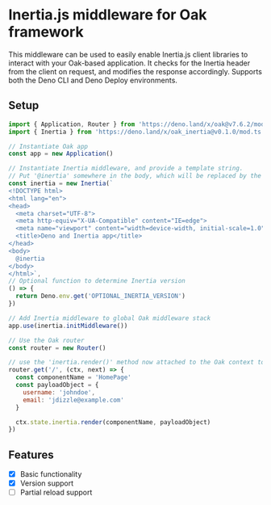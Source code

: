 # Inertia.js middleware for Oak framework

This middleware can be used to easily enable Inertia.js client libraries to interact with your Oak-based application. It checks for the Inertia header from the client on request, and modifies the response accordingly. Supports both the Deno CLI and Deno Deploy environments.

## Setup

```js
import { Application, Router } from 'https://deno.land/x/oak@v7.6.2/mod.ts'
import { Inertia } from 'https://deno.land/x/oak_inertia@v0.1.0/mod.ts'

// Instantiate Oak app
const app = new Application()

// Instantiate Inertia middleware, and provide a template string. 
// Put '@inertia' somewhere in the body, which will be replaced by the Inertia bootstrapping frontend code
const inertia = new Inertia(`
<!DOCTYPE html>
<html lang="en">
<head>
  <meta charset="UTF-8">
  <meta http-equiv="X-UA-Compatible" content="IE=edge">
  <meta name="viewport" content="width=device-width, initial-scale=1.0">
  <title>Deno and Inertia app</title>
</head>
<body>
  @inertia
</body>
</html>`, 
// Optional function to determine Inertia version
() => {
  return Deno.env.get('OPTIONAL_INERTIA_VERSION')
})

// Add Inertia middleware to global Oak middleware stack
app.use(inertia.initMiddleware())

// Use the Oak router
const router = new Router()

// use the 'inertia.render()' method now attached to the Oak context to render an Inertia page
router.get('/', (ctx, next) => {
  const componentName = 'HomePage'
  const payloadObject = {
    username: 'johndoe',
    email: 'jdizzle@example.com'
  }

  ctx.state.inertia.render(componentName, payloadObject)
})
```

## Features
- [x] Basic functionality
- [x] Version support
- [ ] Partial reload support